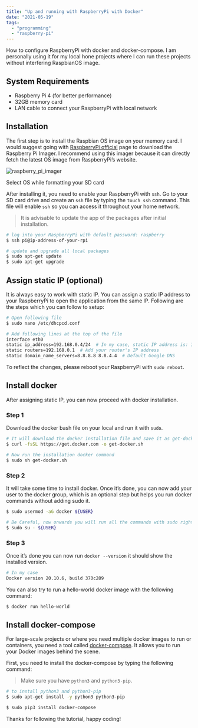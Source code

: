 ```yaml
---
title: "Up and running with RaspberryPi with Docker"
date: "2021-05-19"
tags:
  - "programming"
  - "raspberry-pi"
---
```


How to configure RaspberryPi with docker and docker-compose. I am personally using it for my local hone projects where I can run these projects without interfering RaspbianOS image.

## System Requirements

- Raspberry Pi 4 (for better performance)
- 32GB memory card
- LAN cable to connect your RaspberryPi with local network

## Installation

The first step is to install the Raspbian OS image on your memory card. I would suggest going with [RaspberryPi official](https://www.raspberrypi.org/software/) page to download the Raspberry Pi Imager. I recommend using this imager because it can directly fetch the latest OS image from RaspberryPi’s website.

![raspberry_pi_imager](/assets/images/L2julT0PS.png "raspberry_pi_imager.png")

Select OS while formatting your SD card

After installing it, you need to enable your RaspberryPi with `ssh`. Go to your SD card drive and create an `ssh` file by typing the `touch ssh` command. This file will enable `ssh` so you can access it throughout your home network.

> It is advisable to update the app of the packages after initial installation.

```bash
# log into your RaspberryPi with default password: raspberry
$ ssh pi@ip-address-of-your-rpi

# update and upgrade all local packages
$ sudo apt-get update
$ sudo apt-get upgrade
```

## Assign static IP (optional)

It is always easy to work with static IP. You can assign a static IP address to your RaspberryPi to open the application from the same IP. Following are the steps which you can follow to setup:

```bash
# Open following file
$ sudo nano /etc/dhcpcd.conf

# Add following lines at the top of the file
interface eth0
static ip_address=192.168.0.4/24  # In my case, static IP address is: 192.168.0.4
static routers=192.168.0.1  # Add your router's IP address
static domain_name_servers=8.8.8.8 8.8.4.4  # Default Google DNS
```

To reflect the changes, please reboot your RaspberryPi with `sudo reboot`.

## Install docker

After assigning static IP, you can now proceed with docker installation.

### Step 1

Download the docker bash file on your local and run it with `sudo`.

```bash
# It will download the docker installation file and save it as get-docker.sh
$ curl -fsSL https://get.docker.com -o get-docker.sh

# Now run the installation docker command
$ sudo sh get-docker.sh
```

### Step 2

It will take some time to install docker. Once it’s done, you can now add your user to the docker group, which is an optional step but helps you run docker commands without adding sudo it.

```bash
$ sudo usermod -aG docker ${USER}

# Be Careful, now onwards you will run all the commands with sudo rights
$ sudo su - ${USER}
```

### Step 3

Once it’s done you can now run `docker --version` it should show the installed version.

```bash
# In my case
Docker version 20.10.6, build 370c289
```

You can also try to run a hello-world docker image with the following command:

```bash
$ docker run hello-world
```

## Install docker-compose

For large-scale projects or where you need multiple docker images to run or containers, you need a tool called [docker-compose](https://docs.docker.com/compose/). It allows you to run your Docker images behind the scene.

First, you need to install the docker-compose by typing the following command:

> Make sure you have `python3` and `python3-pip`.

```bash
# to install python3 and python3-pip
$ sudo apt-get install -y python3 python3-pip
```

```bash
$ sudo pip3 install docker-compose
```

Thanks for following the tutorial, happy coding!

